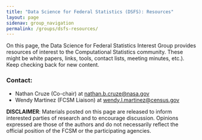 ```yaml
---
title: "Data Science for Federal Statistics (DSFS): Resources"
layout: page
sidenav: group_navigation
permalink: /groups/dsfs-resources/
---
```

<p>On this page, the Data Science for Federal Statistics Interest Group provides resources of interest to the Computational Statistics community. These might be white papers, links, tools, contact lists, meeting minutes, etc.). Keep checking back for new content.</p>

<h3>Contact: </h3>
<ul>
  <li>Nathan Cruze (Co-chair) at <a href="mailto:nathan.b.cruze@nasa.gov">nathan.b.cruze@nasa.gov</a></li>
  <li>Wendy Martinez (FCSM Liaison) at <a href="mailto:wendy.l.martinez@census.gov">wendy.l.martinez@census.gov</a></li>
</ul>

<p><b>DISCLAIMER</b>: Materials posted on this page are released to inform interested parties of research and to encourage discussion. Opinions expressed are those of the authors and do not necessarily reflect the official position of the FCSM or the participating agencies.</p>
